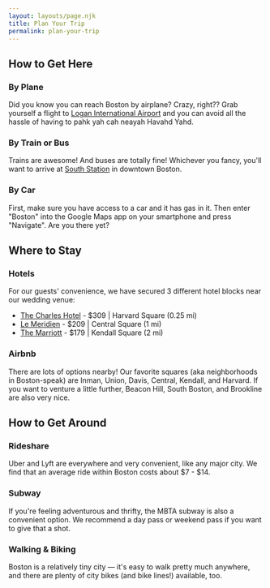 ```yaml
---
layout: layouts/page.njk
title: Plan Your Trip
permalink: plan-your-trip
---
```

## How to Get Here

### By Plane

Did you know you can reach Boston by airplane? Crazy, right?? Grab yourself a flight to [Logan International Airport](http://www.massport.com/logan-airport/) and you can avoid all the hassle of having to pahk yah cah neayah Havahd Yahd.

### By Train or Bus

Trains are awesome! And buses are totally fine! Whichever you fancy, you'll want to arrive at [South Station](https://www.south-station.net/) in downtown Boston. 

### By Car

First, make sure you have access to a car and it has gas in it. Then enter "Boston" into the Google Maps app on your smartphone and press "Navigate". Are you there yet?

## Where to Stay

### Hotels

For our guests' convenience, we have secured 3 different hotel blocks near our wedding venue:

* [The Charles Hotel](https://goo.gl/maps/h4Y6Hsb5WNZ6CJQ56) - $309 | Harvard Square (0.25 mi)
* [Le Meridien](https://goo.gl/maps/Bs52XamKjugYJxyU6) - $209 | Central Square (1 mi)
* [The Marriott](https://goo.gl/maps/KJxcu23ywJZvkWKc7) - $179 | Kendall Square (2 mi)

### Airbnb

There are lots of options nearby! Our favorite squares (aka neighborhoods in Boston-speak) are Inman, Union, Davis, Central, Kendall, and Harvard. If you want to venture a little further, Beacon Hill, South Boston, and Brookline are also very nice.

## How to Get Around

### Rideshare

Uber and Lyft are everywhere and very convenient, like any major city. We find that an average ride within Boston costs about $7 - $14.

### Subway

If you're feeling adventurous and thrifty, the MBTA subway is also a convenient option. We recommend a day pass or weekend pass if you want to give that a shot.

### Walking & Biking

Boston is a relatively tiny city — it's easy to walk pretty much anywhere, and there are plenty of city bikes (and bike lines!) available, too.

